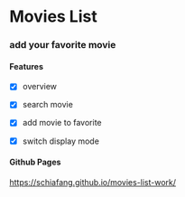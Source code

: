 # Movies List 

### add your favorite movie

#### Features
- [x] overview
- [x] search movie
- [x] add movie to favorite
- [x] switch display mode


#### Github Pages
https://schiafang.github.io/movies-list-work/

